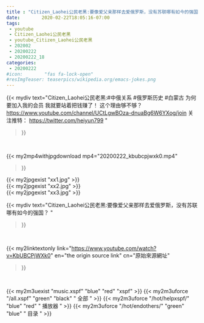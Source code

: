 ```yaml
---
title : "Citizen_Laohei公民老黑:要像爱父亲那样去爱俄罗斯，没有苏联哪有如今的强国？ "
date:        2020-02-22T18:05:16-07:00
tags:
 - youtube
 - Citizen_Laohei公民老黑
 - youtube_Citizen_Laohei公民老黑
 - 202002
 - 20200222
 - 20200222_18
categories:
 - 20200222
#icon:        "fas fa-lock-open"
#resImgTeaser: teaserpics/wikipedia.org/emacs-jokes.png
---
```


{{< mydiv text="Citizen_Laohei公民老黑:#中俄关系 #俄罗斯历史 #白蒙古  为何要加入我的会员 我就要站着把钱赚了！ 这个理由够不够？ https://www.youtube.com/channel/UCtLgwBOza-dnuaBg6W6YXog/join  关注推特： https://twitter.com/heiyun799 "
>}}
<br>


{{< my2mp4withjpgdownload mp4="20200222_kbubcpjwxk0.mp4"
>}}

{{< my2jpgexist "xx1.jpg" >}}<br>
{{< my2jpgexist "xx2.jpg" >}}<br>
{{< my2jpgexist "xx3.jpg" >}}<br>



{{< mydiv text="Citizen_Laohei公民老黑:要像爱父亲那样去爱俄罗斯，没有苏联哪有如今的强国？ "
>}}
<br>

{{< my2linktextonly link="https://www.youtube.com/watch?v=KbUBCPjWXk0"
en="the origin source link" cn="原始來源網址"
>}}


<br>

{{< my2m3uexist "music.xspf"        "blue"   "red"    "xspf" >}} {{< my2m3uforce "/all.xspf"         "green"  "black"  " 全部 " >}} {{< my2m3uforce "/hot/helpxspf/"    "blue"   "red"    " 播放器 " >}} {{< my2m3uforce "/hot/endothers/"   "green"  "blue"   " 目录 " >}} 
